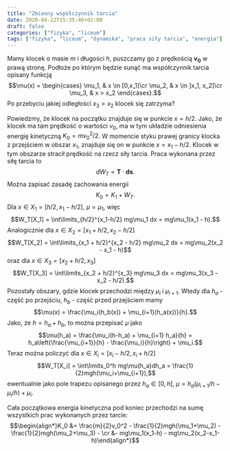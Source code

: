 ```yaml
---
title: "Zmienny współczynnik tarcia"
date: 2020-04-22T15:35:46+02:00
draft: false
categories: ["fizyka", "liceum"]
tags: ["fizyka", "liceum", "dynamika", "praca siły tarcia", "energia"]
---
```


Mamy klocek o masie $m$ i długości $h$, puszczamy go z prędkością $\mathbf{v_0}$ w prawą stronę. Podłoże po którym będzie sunąć ma współczynnik tarcia opisany funkcją
$$\mu(x) = \begin{cases}
\mu_1, & x \in [0,x_1]\cr
\mu_2, & x \in ]x_1, x_2]\cr
\mu_3, & x > x_2
\end{cases}.$$
Po przebyciu jakiej odległości $x_3 > x_2$ klocek się zatrzyma?

Powiedzmy, że klocek na początku znajduje się w punkcie $x = h/2$.
Jako, że klocek ma tam prędkość o wartości $v_0$, ma w tym układzie odniesienia energię kinetyczną $K_0 = m v_0^2 / 2$.
W momencie styku prawej granicy klocka z przejściem w obszar $x_1$, znajduje się on w punkcie $x = x_1 - h/2$.
Klocek w tym obszarze stracił prędkość na rzecz siły tarcia. Praca wykonana przez siłę tarcia to
$$dW_T = \mathbf{T}\cdot\mathbf{ds}.$$
Można zapisać zasadę zachowania energii
$$K_0 = K_1 + W_T.$$
Dla $x\in X_1 = [h/2, x_1 - h/2]$, $\mu = \mu_1$, więc
$$W_T[X_1] = \int\limits_{h/2}^{x_1-h/2} mg\mu_1 dx = mg\mu_1(x_1 - h).$$
Analogicznie dla $x\in X_2 = [x_1 + h/2, x_2 - h/2]$
$$W_T[X_2] = \int\limits_{x_1 + h/2}^{x_2 - h/2} mg\mu_2 dx = mg\mu_2(x_2 - x_1 - h)$$
oraz dla $x\in X_3 = [x_2 + h/2, x_3]$
$$W_T[X_3] = \int\limits_{x_2 + h/2}^{x_3} mg\mu_3 dx = mg\mu_3(x_3 - x_2 - h/2).$$
Pozostały obszary, gdzie klocek przechodzi między $\mu_i$ i $\mu_{i+1}$.
Wtedy dla $h_a$ - część po przejściu, $h_b$ - część przed przejściem mamy$$\mu(x) = \frac{\mu_i(h_b(x)) + \mu_{i+1}(h_a(x))}{h}.$$
Jako, że $h = h_a + h_b$, to można przepisać $\mu$ jako
$$\mu(h_a) = \frac{\mu_i(h-h_a) + \mu_{i+1} h_a}{h} = h_a\left(\frac{\mu_{i+1}}{h} - \frac{\mu_i}{h}\right) + \mu_i.$$
Teraz można policzyć dla $x \in X_i = [x_i - h/2, x_i + h/2]$
$$W_T[X_i] = \int\limits_0^h mg\mu(h_a)dh_a = \frac{1}{2}mgh(\mu_i+\mu_{i+1}),$$
ewentualnie jako pole trapezu opisanego przez $h_a\in [0,h]$, $\mu = h_a(\mu_{i+1}/h - \mu_i/h)+\mu_i$.

Cała początkowa energia kinetyczna pod koniec przechodzi na sumę wszystkich prac wykonanych przez tarcie:
$$\begin{align*}K_0 &= \frac{m}{2}v_0^2 - \frac{1}{2}mgh(\mu_1+\mu_2) - \frac{1}{2}mgh(\mu_2+\mu_3) - \cr
&- mg\mu_1(x_1-h) - mg\mu_2(x_2-x_1-h)\end{align*}$$

